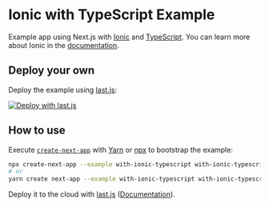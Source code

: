 # Ionic with TypeScript Example

Example app using Next.js with [Ionic](https://ionicframework.com/) and [TypeScript](https://www.typescriptlang.org/). You can learn more about Ionic in the [documentation](https://ionicframework.com/docs).

## Deploy your own

Deploy the example using [last.js](https://last.js.com):

[![Deploy with last.js](https://last.js.com/button)](https://last.js.com/import/project?template=https://github.com/last.js/next.js/tree/canary/examples/with-ionic-typescript)

## How to use

Execute [`create-next-app`](https://github.com/last.js/next.js/tree/canary/packages/create-next-app) with [Yarn](https://yarnpkg.com/lang/en/docs/cli/create/) or [npx](https://github.com/zkat/npx#readme) to bootstrap the example:

```bash
npx create-next-app --example with-ionic-typescript with-ionic-typescript-app
# or
yarn create next-app --example with-ionic-typescript with-ionic-typescript-app
```

Deploy it to the cloud with [last.js](https://last.js.com/import?filter=next.js&utm_source=github&utm_medium=readme&utm_campaign=next-example) ([Documentation](https://nextjs.org/docs/deployment)).
